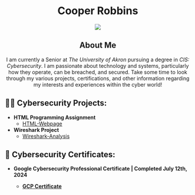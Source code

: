 <div align="center"><h1>Cooper Robbins<br/></h1></div>
<div align="center"><a href="https://www.linkedin.com/in/ctr21"/><img src="https://img.shields.io/badge/LinkedIn-0A66C2?style=flat-square&logo=linkedin&logoColor=white"/></a></div>
<div align="center"><h2>About Me</h2>
I am currently a Senior at <i>The University of Akron</i> pursuing a degree in <i>CIS: Cybersecurity</i>. 
I am passionate about technology and systems, particularly how they operate, can be breached, and secured.
Take some time to look through my various projects, certifications, and other information regarding my interests and experiences within the cyber world!</div>

<h2>👨‍💻 Cybersecurity Projects:</h2>

- <b>HTML Programming Assignment</b>
  - [HTML-Webpage](https://github.com/ctr-21/HTML-Webpage/tree/main)
- <b>Wireshark Project</b>
  - [Wireshark-Analysis](https://github.com/ctr-21/Wireshark-Analysis)

<h2>💼 Cybersecurity Certificates:</h2>

- <b>Google Cybersecurity Professional Certificate | Completed July 12th, 2024
  - [GCP Certificate](https://github.com/ctr-21/Professional-Certificates)
